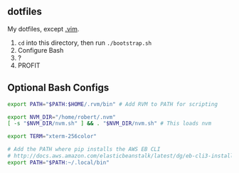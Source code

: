 ## dotfiles
My dotfiles, except [.vim](https://github.com/robert-claypool/.vim).

1. `cd` into this directory, then run `./bootstrap.sh`
2. Configure Bash
3. ?
4. PROFIT

## Optional Bash Configs

```bash
export PATH="$PATH:$HOME/.rvm/bin" # Add RVM to PATH for scripting

export NVM_DIR="/home/robert/.nvm"
[ -s "$NVM_DIR/nvm.sh" ] && . "$NVM_DIR/nvm.sh" # This loads nvm

export TERM="xterm-256color"

# Add the PATH where pip installs the AWS EB CLI
# http://docs.aws.amazon.com/elasticbeanstalk/latest/dg/eb-cli3-install.html
export PATH="$PATH:~/.local/bin"
```
